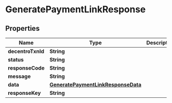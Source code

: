 

# GeneratePaymentLinkResponse


## Properties

| Name | Type | Description | Notes |
|------------ | ------------- | ------------- | -------------|
|**decentroTxnId** | **String** |  |  [optional] |
|**status** | **String** |  |  [optional] |
|**responseCode** | **String** |  |  [optional] |
|**message** | **String** |  |  [optional] |
|**data** | [**GeneratePaymentLinkResponseData**](GeneratePaymentLinkResponseData.md) |  |  [optional] |
|**responseKey** | **String** |  |  [optional] |




